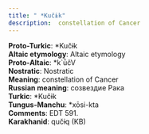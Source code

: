 ```yaml
---
title: " *Kučɨk"
description:  constellation of Cancer
---
```


<strong>Proto-Turkic</strong>:  *Kučɨk<br>
<strong>Altaic etymology</strong>:  Altaic etymology<br>
<strong> Proto-Altaic</strong>:  *k`ū̀čV<br>
<strong>Nostratic</strong>:  Nostratic<br>
<strong>Meaning</strong>:  constellation of Cancer<br>
<strong>Russian meaning</strong>:  созвездие Рака<br>
<strong>Turkic</strong>:  *Kučɨk<br>
<strong>Tungus-Manchu</strong>:  *xōsi-kta<br>
<strong>Comments</strong>:  EDT 591.<br>
<strong>Karakhanid</strong>:  qučɨq (KB)<br>


